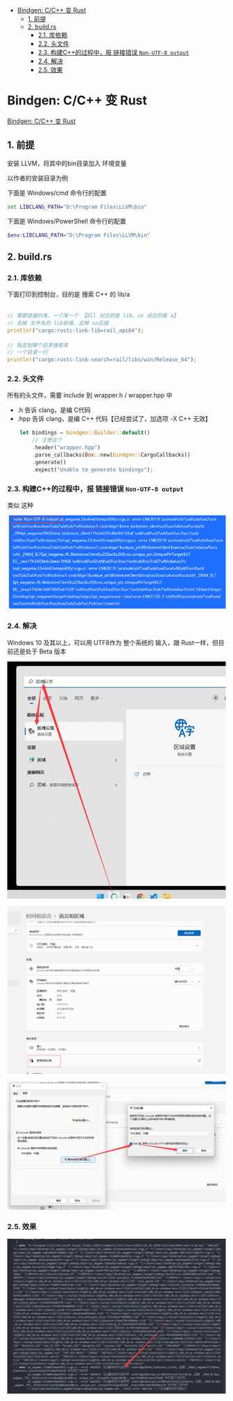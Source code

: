 - [Bindgen: C/C++ 变 Rust](#bindgen-cc-变-rust)
  - [1. 前提](#1-前提)
  - [2. build.rs](#2-buildrs)
    - [2.1. 库依赖](#21-库依赖)
    - [2.2. 头文件](#22-头文件)
    - [2.3. 构建C++的过程中，报 链接错误 `Non-UTF-8 output`](#23-构建c的过程中报-链接错误-non-utf-8-output)
    - [2.4. 解决](#24-解决)
    - [2.5. 效果](#25-效果)

# Bindgen: C/C++ 变 Rust

[Bindgen: C/C++ 变 Rust](https://github.com/rust-lang/rust-bindgen)

## 1. 前提

安装 LLVM，将其中的bin目录加入 环境变量

以作者的安装目录为例

下面是 Windows/cmd 命令行的配置

``` bat
set LIBCLANG_PATH="D:\Program Files\LLVM\bin"
```

下面是 Windows/PowerShell 命令行的配置

``` ps1
$env:LIBCLANG_PATH="D:\Program Files\LLVM\bin"
```

## 2. build.rs

### 2.1. 库依赖

下面打印到控制台，目的是 搜索 C++ 的 lib/a

``` rust

// 需要链接的库，一个库一个 【dll 对应的是 lib，so 对应的是 a】
// 去掉 文件名的 lib前缀，去掉 so后缀
println!("cargo:rustc-link-lib=rail_api64");

// 指定到哪个目录搜索库
// 一个目录一行
println!("cargo:rustc-link-search=rail/libs/win/Release_64");
```

### 2.2. 头文件

所有的头文件，需要 include 到 wrapper.h / wrapper.hpp 中

+ .h 告诉 clang，是编 C代码
+ .hpp 告诉 clang，是编 C++ 代码【已经尝试了，加选项 -X C++ 无效】

``` rs
    let bindings = bindgen::Builder::default()
		// 注意这个
    	.header("wrapper.hpp")
        .parse_callbacks(Box::new(bindgen::CargoCallbacks))
        .generate()
        .expect("Unable to generate bindings");
```

### 2.3. 构建C++的过程中，报 链接错误 `Non-UTF-8 output`

类似 这种

![](../../img/m_8d4d8c8c444ade2d1dfd1999b1cad429_r.png)

### 2.4. 解决

Windows 10 及其以上，可以用 UTF8作为 整个系统的 输入，跟 Rust一样，但目前还是处于 Beta 版本

![](../../img/m_5c06c93aa5c582d56ffa3d25c442eeb3_r.png)

![](../../img/m_6f7339750d87bef3ca5f96a1224645f2_r.png)

![](../../img/m_65a5482798ab12fe65d0af4526513608_r.png)

### 2.5. 效果

![](../../img/m_590a095ba14f7c2bc07f9db9a88aab93_r.png)